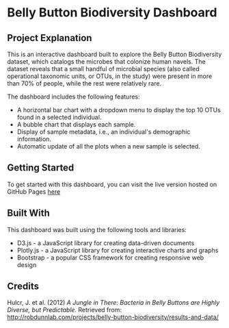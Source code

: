 # Belly Button Biodiversity Dashboard

## Project Explanation

This is an interactive dashboard built to explore the Belly Button Biodiversity dataset, which catalogs the microbes that colonize human navels. The dataset reveals that a small handful of microbial species (also called operational taxonomic units, or OTUs, in the study) were present in more than 70% of people, while the rest were relatively rare.

The dashboard includes the following features:

   * A horizontal bar chart with a dropdown menu to display the top 10 OTUs found in a selected individual.
   * A bubble chart that displays each sample.
   * Display of sample metadata, i.e., an individual's demographic information.
   * Automatic update of all the plots when a new sample is selected.

## Getting Started

To get started with this dashboard, you can visit the live version hosted on GitHub Pages [here](https://mleopol1.github.io/belly-button-challenge/ "here")

## Built With

This dashboard was built using the following tools and libraries:

   * D3.js - a JavaScript library for creating data-driven documents
   * Plotly.js - a JavaScript library for creating interactive charts and graphs
   * Bootstrap - a popular CSS framework for creating responsive web design

## Credits

Hulcr, J. et al. (2012) *A Jungle in There: Bacteria in Belly Buttons are Highly Diverse, but Predictable.* Retrieved from: http://robdunnlab.com/projects/belly-button-biodiversity/results-and-data/ 
